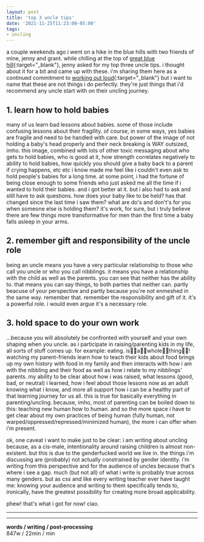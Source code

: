 ```yaml
---
layout: post
title: 'top 3 uncle tips'
date: '2021-11-25T11:23:00-05:00'
tags:
- uncling
--- 
```




a couple weekends ago i went on a hike in the blue hills with two friends of mine, jenny and grant. while chilling at the top of [great blue hill](https://www.summitpost.org/great-blue-hill/621790){:target="_blank"}, jenny asked for my top three uncle tips. i thought about it for a bit and came up with these. i'm sharing them here as a continued commitment to [working out loud](){:target="_blank"} but i want to name that these are not things i do perfectly. they're just things that i'd recommend any uncle start with on their uncling journey. 

## 1. learn how to hold babies

many of us learn bad lessons about babies. some of those include confusing lessons about their fragility. of course, in some ways, yes babies are fragile and need to be handled with care. but power of the image of not holding a baby's head properly and their neck breaking is WAY outsized, imho. this image, combined with lots of other toxic messaging about who gets to hold babies, who is good at it, how strength correlates negatively to ability to hold babies, how quickly you should give a baby back to a parent if crying happens, etc etc i know made me feel like i couldn't even ask to hold people's babies for a long time. at some point, i had the fortune of being close enough to some friends who just asked me all the time if i wanted to hold their babies. and i got better at it. but i also had to ask and still have to ask questions. how does your baby like to be held? has that changed since the last time i saw them? what are do's and don't's for you when someone else is holding them? it's work, for sure, but i truly believe there are few things more transformative for men than the first time a baby falls asleep in your arms. 


## 2. remember gift and responsibility of the uncle role

being an uncle means you have a very particular relationship to those who call you uncle or who you call nibblings. it means you have a relationship with the child as well as the parents. you can see that neither has the ability to. that means you can say things, to both parties that neither can. partly beacuse of your perspective and partly because you're not enmeshed in the same way. remember that. remember the responsibility and gift of it. it's a powerful role. i would even argue it's a necessary role. 

## 3. hold space to do your own work

...because you will absolutely be confronted with yourself and your own shaping when you uncle. as i participate in raising/parenting kids in my life, all sorts of stuff comes up. for example: eating. is👏🏾a👏🏾whole👏🏾thing👏🏾! watching my parent-friends learn how to teach their kids about food brings up my own history with food in my family and then interacts with how i am with the nibbling and their food as well as how i relate to my nibblings' parents. my ability to be clear about how i was raised, what lessons (good, bad, or neutral) i learned, how i feel about those lessons now as an adult knowing what i know, and more all support how i can be a healthy part of that learning journey for us all. this is true for basically everything in parenting/uncling. because, imho, most of parenting can be boiled down to this: teaching new human how to human. and so the more space i have to get clear about my own practices of being human (fully human, not warped/oppressed/repressed/minimized human), the more i can offer when i'm present. 

ok, one caveat i want to make just to be clear: i am writing about uncling because, as a cis-male, intentionality around raising children is almost non-existent. but this is due to the genderfucked world we live in. the things i'm discussing are (probably) not actually constrained by gender identity. i'm writing from this perspective and for the audience of uncles because that's where i see a gap. much (but not all) of what i write is probably true across many genders. but as css and like every writing teacher ever have taught me: knowing your audience and writing to them specifically tends to, ironically, have the greatest possibility for creating more broad applicability.

phew! that's what i got for now! ciao. 

---

<!-- but i still struggle with this. most of my friends with babies don't like their babies to cry while being held by other people. and i have noticed a clear pattern at larger family gatherings where the woman-identified folks tend to go towards babies and be trusted more easily with holding them. -->

---


<!-- hyperlink bank -->


<!-- &#042; = asterisk -->
<!-- &#039; = single quote '-->

**words / writing / post-processing**  
847w / 22min / min